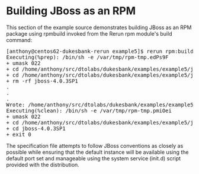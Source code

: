 Building JBoss as an RPM
========================

This section of the example source demonstrates building JBoss as an RPM package using rpmbuild invoked from the Rerun rpm module's build command:

<pre>
[anthony@centos62-dukesbank-rerun example5]$ rerun rpm:build --topdir jboss-rpm --name jboss --version 4.0.3SP1 --release 8
Executing(%prep): /bin/sh -e /var/tmp/rpm-tmp.edPs9F
+ umask 022
+ cd /home/anthony/src/dtolabs/dukesbank/examples/example5/jboss-rpm/BUILD
+ cd /home/anthony/src/dtolabs/dukesbank/examples/example5/jboss-rpm/BUILD
+ rm -rf jboss-4.0.3SP1
.
.
.
Wrote: /home/anthony/src/dtolabs/dukesbank/examples/example5/jboss-rpm/RPMS/noarch/jboss-4.0.3SP1-8.noarch.rpm
Executing(%clean): /bin/sh -e /var/tmp/rpm-tmp.pmiOei
+ umask 022
+ cd /home/anthony/src/dtolabs/dukesbank/examples/example5/jboss-rpm/BUILD
+ cd jboss-4.0.3SP1
+ exit 0
</pre>

The specification file attempts to follow JBoss conventions as closely as possible while ensuring that the default instance will be available using the default port set and manageable using the system service (init.d) script provided with the distribution.

